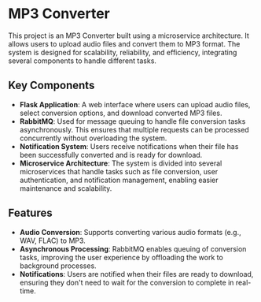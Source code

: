 # MP3 Converter

This project is an MP3 Converter built using a microservice architecture. It allows users to upload audio files and convert them to MP3 format. The system is designed for scalability, reliability, and efficiency, integrating several components to handle different tasks.

## Key Components

- **Flask Application**: A web interface where users can upload audio files, select conversion options, and download converted MP3 files.
- **RabbitMQ**: Used for message queuing to handle file conversion tasks asynchronously. This ensures that multiple requests can be processed concurrently without overloading the system.
- **Notification System**: Users receive notifications when their file has been successfully converted and is ready for download.
- **Microservice Architecture**: The system is divided into several microservices that handle tasks such as file conversion, user authentication, and notification management, enabling easier maintenance and scalability.

## Features

- **Audio Conversion**: Supports converting various audio formats (e.g., WAV, FLAC) to MP3.
- **Asynchronous Processing**: RabbitMQ enables queuing of conversion tasks, improving the user experience by offloading the work to background processes.
- **Notifications**: Users are notified when their files are ready to download, ensuring they don't need to wait for the conversion to complete in real-time.
